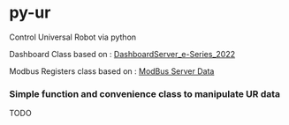 # py-ur

Control Universal Robot via python

Dashboard Class based on : [DashboardServer_e-Series_2022](https://s3-eu-west-1.amazonaws.com/ur-support-site/42728/DashboardServer_e-Series_2022.pdf)

Modbus Registers class based on : [ModBus Server Data](https://s3-eu-west-1.amazonaws.com/ur-support-site/16377/ModBus%20Server%20Data.pdf)

### Simple function and convenience class to manipulate UR data

TODO
